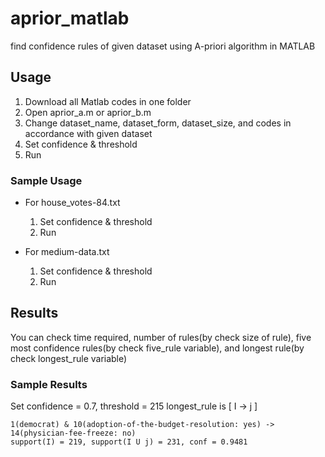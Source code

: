 # aprior_matlab
find confidence rules of given dataset using A-priori algorithm in MATLAB

## Usage
  1. Download all Matlab codes in one folder
  1. Open aprior_a.m or aprior_b.m
  1. Change dataset_name, dataset_form, dataset_size, and codes in accordance with given dataset
  1. Set confidence & threshold
  1. Run
  
### Sample Usage
- For house_votes-84.txt
  1. Set confidence & threshold
  1. Run

- For medium-data.txt
  1. Set confidence & threshold
  1. Run
  
## Results
You can check time required, number of rules(by check size of rule), five most confidence rules(by check five_rule variable), and longest rule(by check longest_rule variable)

### Sample Results
Set confidence = 0.7, threshold = 215
longest_rule is [ I -> j ]
```
1(democrat) & 10(adoption-of-the-budget-resolution: yes) -> 14(physician-fee-freeze: no)
support(I) = 219, support(I U j) = 231, conf = 0.9481
```
